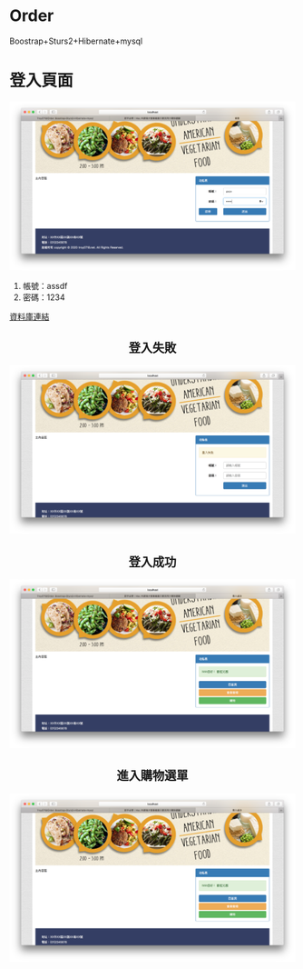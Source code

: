 # Order
Boostrap+Sturs2+Hibernate+mysql

<h1 align="center>簡易訂單管理系統</h1>
<h2 align="center">登入頁面</h2>

<img src="https://github.com/Troy0718/Order/blob/main/作品畫面/首頁.png">


<ol>
  <li>帳號：assdf</li>
  <li>密碼：1234</li>
</ol>
<a href="https://github.com/Troy0718/Order/tree/main/sql_script(database)">資料庫連結</a>

<h2 align="center">登入失敗</h2>
<img src="https://github.com/Troy0718/Order/blob/main/作品畫面/登入失敗.png">

<h2 align="center">登入成功</h2>
<img src="https://github.com/Troy0718/Order/blob/main/作品畫面/登入成功.png">

<h2 align="center">進入購物選單</h2>
<img src="https://github.com/Troy0718/Order/blob/main/作品畫面/登入成功.png">



